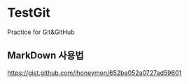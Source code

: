 # TestGit
Practice for Git&amp;GitHub

## MarkDown 사용법
https://gist.github.com/ihoneymon/652be052a0727ad59601
